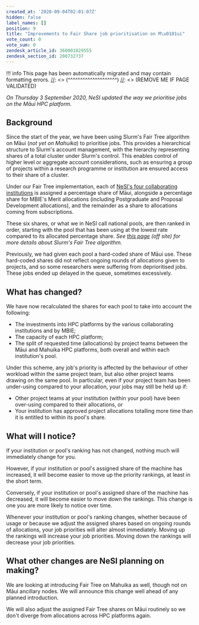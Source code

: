 ```yaml
---
created_at: '2020-09-04T02:01:07Z'
hidden: false
label_names: []
position: 9
title: "Improvements to Fair Share job prioritisation on M\u0101ui"
vote_count: 0
vote_sum: 0
zendesk_article_id: 360001829555
zendesk_section_id: 200732737
---
```



[//]: <> (REMOVE ME IF PAGE VALIDATED)
[//]: <> (vvvvvvvvvvvvvvvvvvvv)
!!! info
    This page has been automatically migrated and may contain formatting errors.
[//]: <> (^^^^^^^^^^^^^^^^^^^^)
[//]: <> (REMOVE ME IF PAGE VALIDATED)
<p><em>On Thursday 3 September 2020, NeSI updated the way we prioritise jobs on the Māui HPC platform.</em></p>
<h2>Background</h2>
<p>Since the start of the year, we have been using Slurm's Fair Tree algorithm on Māui (<em>not yet on Mahuika</em>) to prioritise jobs. This provides a hierarchical structure to Slurm's account management, with the hierarchy representing shares of a total cluster under Slurm's control. This enables control of higher level or aggregate account considerations, such as ensuring a group of projects within a research programme or institution are ensured access to their share of a cluster.</p>
<p>Under our Fair Tree implementation, each of <a href="https://www.nesi.org.nz/about-us" target="_self">NeSI's four collaborating institutions</a> is assigned a percentage share of Māui, alongside a percentage share for MBIE's Merit allocations (including Postgraduate and Proposal Development allocations), and the remainder as a share to allocations coming from subscriptions.</p>
<p>These six shares, or what we in NeSI call national pools, are then ranked in order, starting with the pool that has been using at the lowest rate compared to its allocated percentage share. <em>See <a href="https://slurm.schedmd.com/fair_tree.html" target="_self">this page</a> (off site) for more details about Slurm's Fair Tree algorithm.</em></p>
<p>Previously, we had given each pool a hard-coded share of Māui use. These hard-coded shares did not reflect ongoing rounds of allocations given to projects, and so some researchers were suffering from deprioritised jobs. These jobs ended up delayed in the queue, sometimes excessively.</p>
<h2>What has changed?</h2>
<p>We have now recalculated the shares for each pool to take into account the following:</p>
<ul>
<li>The investments into HPC platforms by the various collaborating institutions and by MBIE;</li>
<li>The capacity of each HPC platform;</li>
<li>The split of requested time (allocations) by project teams between the Māui and Mahuika HPC platforms, both overall and within each institution's pool.</li>
</ul>
<p>Under this scheme, any job's priority is affected by the behaviour of other workload within the same project team, but also other project teams drawing on the same pool. In particular, even if your project team has been under-using compared to your allocation, your jobs may still be held up if:</p>
<ul>
<li>Other project teams at your institution (within your pool) have been over-using compared to their allocations, or</li>
<li>Your institution has approved project allocations totalling more time than it is entitled to within its pool's share.</li>
</ul>
<h2>What will I notice?</h2>
<p>If your institution or pool's ranking has not changed, nothing much will immediately change for you.</p>
<p>However, if your institution or pool's assigned share of the machine has increased, it will become easier to move up the priority rankings, at least in the short term.</p>
<p>Conversely, if your institution or pool's assigned share of the machine has decreased, it will become easier to move down the rankings. This change is one you are more likely to notice over time.</p>
<p>Whenever your institution or pool's ranking changes, whether because of usage or because we adjust the assigned shares based on ongoing rounds of allocations, your job priorities will alter almost immediately. Moving up the rankings will increase your job priorities. Moving down the rankings will decrease your job priorities.</p>
<h2>What other changes are NeSI planning on making?</h2>
<p>We are looking at introducing Fair Tree on Mahuika as well, though not on Māui ancillary nodes. We will announce this change well ahead of any planned introduction.</p>
<p>We will also adjust the assigned Fair Tree shares on Māui routinely so we don't diverge from allocations across HPC platforms again.</p>
